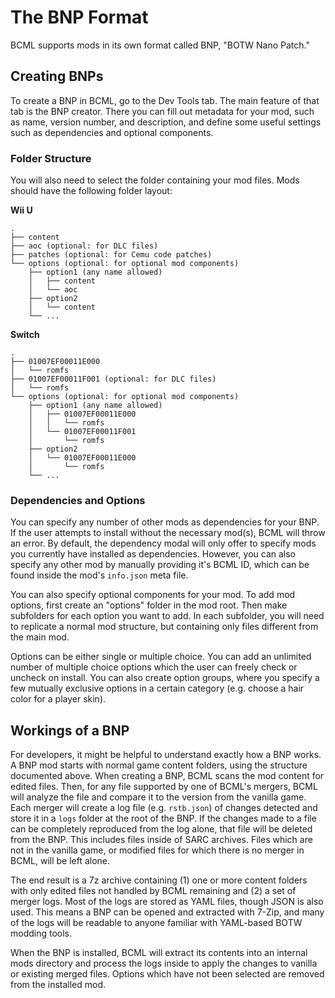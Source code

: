 # The BNP Format

BCML supports mods in its own format called BNP, "BOTW Nano Patch."

## Creating BNPs

To create a BNP in BCML, go to the Dev Tools tab. The main feature of that tab is the BNP creator.
There you can fill out metadata for your mod, such as name, version number, and description, and
define some useful settings such as dependencies and optional components.


### Folder Structure

You will also need to select the folder containing your mod files. Mods should have the following
folder layout:

**Wii U**

```
.
├── content
├── aoc (optional: for DLC files)
├── patches (optional: for Cemu code patches)
└── options (optional: for optional mod components)
    ├── option1 (any name allowed)
    │   ├── content
    │   └── aoc
    ├── option2
    │   └── content
    └── ...
```

**Switch**

```
.
├── 01007EF00011E000
│   └── romfs
├── 01007EF00011F001 (optional: for DLC files)
│   └── romfs
└── options (optional: for optional mod components)
    ├── option1 (any name allowed)
    │   ├── 01007EF00011E000
    │   │   └── romfs
    │   └── 01007EF00011F001
    │       └── romfs
    ├── option2
    │   └── 01007EF00011E000
    │       └── romfs
    └── ...
```

### Dependencies and Options

You can specify any number of other mods as dependencies for your BNP. If the user attempts to
install without the necessary mod(s), BCML will throw an error. By default, the dependency modal
will only offer to specify mods you currently have installed as dependencies. However, you can also
specify any other mod by manually providing it's BCML ID, which can be found inside the mod's
`info.json` meta file.

You can also specify optional components for your mod. To add mod options, first create an "options"
folder in the mod root. Then make subfolders for each option you want to add. In each subfolder, you
will need to replicate a normal mod structure, but containing only files different from the main
mod.

Options can be either single or multiple choice. You can add an unlimited number of multiple choice
options which the user can freely check or uncheck on install. You can also create option groups,
where you specify a few mutually exclusive options in a certain category (e.g. choose a hair color
for a player skin).

## Workings of a BNP

For developers, it might be helpful to understand exactly how a BNP works. A BNP mod starts with
normal game content folders, using the structure documented above. When creating a BNP, BCML scans
the mod content for edited files. Then, for any file supported by one of BCML's mergers, BCML will
analyze the file and compare it to the version from the vanilla game. Each merger will create a log
file (e.g. `rstb.json`) of changes detected and store it in a `logs` folder at the root of the BNP.
If the changes made to a file can be completely reproduced from the log alone, that file will be
deleted from the BNP. This includes files inside of SARC archives. Files which are not in the
vanilla game, or modified files for which there is no merger in BCML, will be left alone.

The end result is a 7z archive containing (1) one or more content folders with only edited files not
handled by BCML remaining and (2) a set of merger logs. Most of the logs are stored as YAML files,
though JSON is also used. This means a BNP can be opened and extracted with 7-Zip, and many
of the logs will be readable to anyone familiar with YAML-based BOTW modding tools.

When the BNP is installed, BCML will extract its contents into an internal mods directory and
process the logs inside to apply the changes to vanilla or existing merged files. Options which
have not been selected are removed from the installed mod.
